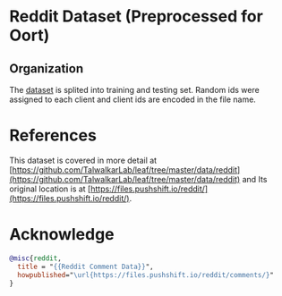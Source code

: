 # Reddit Dataset (Preprocessed for Oort)

## Organization

The [dataset](https://fedscale.eecs.umich.edu/dataset/reddit.tar.gz) is splited into training and testing set. Random ids were assigned to each client and client ids are encoded in the file name. 

# References
This dataset is covered in more detail at [https://github.com/TalwalkarLab/leaf/tree/master/data/reddit](https://github.com/TalwalkarLab/leaf/tree/master/data/reddit) and Its original location is at
[https://files.pushshift.io/reddit/](https://files.pushshift.io/reddit/).

# Acknowledge

```bibtex
@misc{reddit,
  title = "{{Reddit Comment Data}}",
  howpublished="\url{https://files.pushshift.io/reddit/comments/}"
}
```